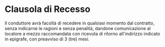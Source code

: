 # Clausola di Recesso

Il conduttore avrà facoltà di recedere in qualsiasi momento dal contratto, senza indicarne le ragioni e senza penalità, dandone comunicazione al locatore a mezzo raccomandata con ricevuta di ritorno all'indirizzo indicato in epigrafe, con preavviso di 3 (tre) mesi.